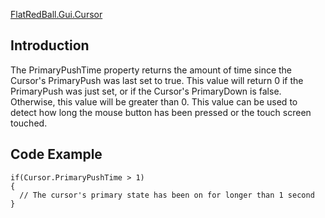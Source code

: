 [FlatRedBall.Gui.Cursor](/frb/docs/index.php?title=FlatRedBall.Gui.Cursor "FlatRedBall.Gui.Cursor")

## Introduction

The PrimaryPushTime property returns the amount of time since the Cursor's PrimaryPush was last set to true. This value will return 0 if the PrimaryPush was just set, or if the Cursor's PrimaryDown is false. Otherwise, this value will be greater than 0. This value can be used to detect how long the mouse button has been pressed or the touch screen touched.

## Code Example

    if(Cursor.PrimaryPushTime > 1)
    {
      // The cursor's primary state has been on for longer than 1 second
    }

